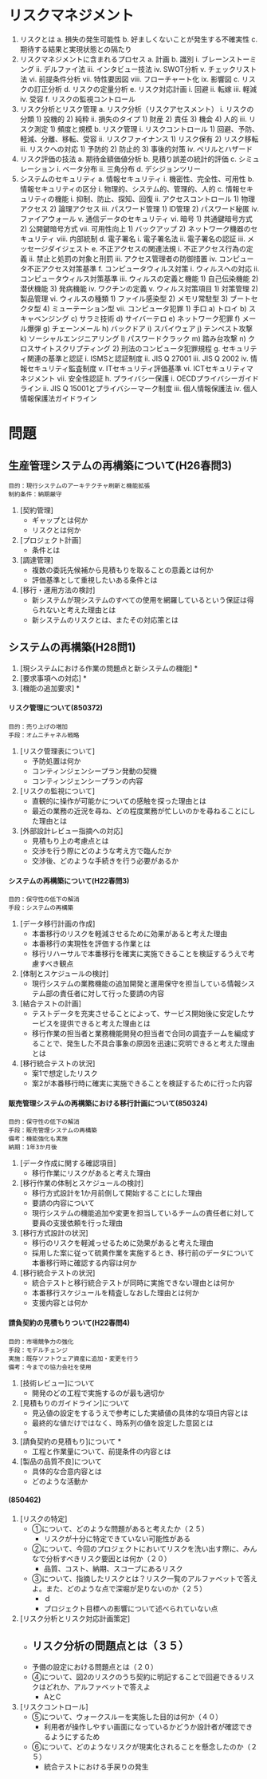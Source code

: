# リスクマネジメント
1. リスクとは
	a. 損失の発生可能性
	b. 好ましくないことが発生する不確実性
	c. 期待する結果と実現状態との隔たり
2. リスクマネジメントに含まれるプロセス
	a. 計画
	b. 識別
		i. ブレーンストーミング
		ii. デルファイ法
		iii. インタビュー技法
		iv. SWOT分析
		v. チェックリスト法
		vi. 前提条件分析
		vii. 特性要因図
		viii. フローチャート化
		ix. 影響図
	c. リスクの訂正分析
	d. リスクの定量分析
	e. リスク対応計画
		i. 回避
		ii. 転嫁
		iii. 軽減
		iv. 受容
	f. リスクの監視コントロール
3. リスク分析とリスク管理
	a. リスク分析（リスクアセスメント）
		i. リスクの分類
			1) 投機的
			2) 純粋
		ii. 損失のタイプ
			1) 財産
			2) 責任
			3) 機会
			4) 人的
		iii. リスク測定
			1) 頻度と規模
	b. リスク管理
		i. リスクコントロール
			1) 回避、予防、軽減、分離、移転、受容
		ii. リスクファイナンス
			1) リスク保有
			2) リスク移転
		iii. リスクへの対応
			1) 予防的
			2) 防止的
			3) 事後的対策
		iv. ぺリルとハザード
4. リスク評価の技法
	a. 期待金額価値分析
	b. 見積り誤差の統計的評価
	c. シミュレーション
		i. ベータ分布
		ii. 三角分布
	d. デシジョンツリー
5. システムのセキュリティ
	a. 情報セキュリティ
		i. 機密性、完全性、可用性
	b. 情報セキュリティの区分
		i. 物理的、システム的、管理的、人的
	c. 情報セキュリティの機能
		i. 抑制、防止、探知、回復
		ii. アクセスコントロール
			1) 物理アクセス
			2) 論理アクセス
		iii. パスワード管理
			1) ID管理
			2) パスワード秘匿
		iv. ファイアウォール
		v. 通信データのセキュリティ
		vi. 暗号
			1) 共通鍵暗号方式
			2) 公開鍵暗号方式
		vii. 可用性向上
			1) バックアップ
			2) ネットワーク機器のセキュリティ
		viii. 内部統制
	d. 電子署名
		i. 電子署名法
		ii. 電子署名の認証
		iii. メッセージダイジェスト
	e. 不正アクセスの関連法規
		i. 不正アクセス行為の定義
		ii. 禁止と処罰の対象と刑罰
		iii. アクセス管理者の防御措置
		iv. コンピュータ不正アクセス対策基準
	f. コンピュータウィルス対策
		i. ウィルスへの対応
		ii. コンピュータウィルス対策基準
		iii. ウィルスの定義と機能
			1) 自己伝染機能
			2) 潜伏機能
			3) 発病機能
		iv. ワクチンの定義
		v. ウィルス対策項目
			1) 対策管理
			2) 製品管理
		vi. ウィルスの種類
			1) ファイル感染型
			2) メモリ常駐型
			3) ブートセクタ型
			4) ミューテーション型
		vii. コンピュータ犯罪
			1) 手口
				a) トロイ
				b) スキャベンジング
				c) サラミ技術
				d) サイバーテロ
				e) ネットワーク犯罪
				f) メール爆弾
				g) チェーンメール
				h) バックドア
				i) スパイウェア
				j) テンペスト攻撃
				k) ソーシャルエンジニアリング
				l) パスワードクラック
				m) 踏み台攻撃
				n) クロスサイトスクリプティング
			2) 刑法のコンピュータ犯罪規程
	g. セキュリティ関連の基準と認証
		i. ISMSと認証制度
		ii. JIS Q 27001
		iii. JIS Q 2002
		iv. 情報セキュリティ監査制度
		v. ITセキュリティ評価基準
		vi. ICTセキュリティマネジメント
		vii. 安全性認証
	h. プライバシー保護
		i. OECDプライバシーガイドライン
		ii. JIS Q 15001とプライバシーマーク制度
		iii. 個人情報保護法
		iv. 個人情報保護法ガイドライン

# 問題
## 生産管理システムの再構築について(H26春問3)
    目的：現行システムのアーキテクチャ刷新と機能拡張
    制約条件：納期厳守

1. [契約管理]
    * ギャップとは何か
    * リスクとは何か
2. [プロジェクト計画]
    * 条件とは
3. [調達管理]
    * 複数の委託先候補から見積もりを取ることの意義とは何か
    * 評価基準として重視したいある条件とは
4. [移行・運用方法の検討]
    * 新システムが現システムのすべての使用を網羅しているという保証は得られないと考えた理由とは
    * 新システムのリスクとは、またその対応策とは

## システムの再構築(H28問1)
1. [現システムにおける作業の問題点と新システムの機能]
	* 
2. [要求事項への対応]
	* 
3. [機能の追加要求]
	* 

#### リスク管理について(850372)
    目的：売り上げの増加
    手段：オムニチャネル戦略
1. [リスク管理表について]
    * 予防処置は何か
    * コンティンジェンシープラン発動の契機
    * コンティンジェンシープランの内容
2. [リスクの監視について]
    * 直観的に操作が可能かについての感触を探った理由とは
    * 最近の業務の近況を尋ね、どの程度業務が忙しいのかを尋ねることにした理由とは
3. [外部設計レビュー指摘への対応]
    * 見積もり上の考慮点とは
    * 交渉を行う際にどのような考え方で臨んだか
    * 交渉後、どのような手続きを行う必要があるか

#### システムの再構築について(H22春問3)
    目的：保守性の低下の解消
    手段：システムの再構築
1. [データ移行計画の作成]
    * 本番移行のリスクを軽減させるために効果があると考えた理由
    * 本番移行の実現性を評価する作業とは
    * 移行リハーサルで本番移行を確実に実施できることを検証するうえで考慮すべき観点
2. [体制とスケジュールの検討]
    * 現行システムの業務機能の追加開発と運用保守を担当している情報システム部の責任者に対して行った要請の内容
3. [結合テストの計画]
    * テストデータを充実させることによって、サービス開始後に安定したサービスを提供できると考えた理由とは
    * 移行作業の担当者と業務機能開発の担当者で合同の調査チームを編成することで、発生した不具合事象の原因を迅速に究明できると考えた理由とは
4. [移行統合テストの状況]
    * 案1で想定したリスク
    * 案2が本番移行時に確実に実施できることを検証するために行った内容

#### 販売管理システムの再構築における移行計画について(850324)
    目的：保守性の低下の解消
    手段：販売管理システムの再構築
    備考：機能強化も実施
    納期：1年3か月後
1. [データ作成に関する確認項目]
    * 移行作業にリスクがあると考えた理由
2. [移行作業の体制とスケジュールの検討]
    * 移行方式設計を1か月前倒して開始することにした理由
    * 要請の内容について
    * 現行システムの機能追加や変更を担当しているチームの責任者に対して要員の支援依頼を行った理由
3. [移行方式設計の状況]
    * 移行のリスクを軽減っせるために効果があると考えた理由
    * 採用した案に従って硫黄作業を実施するとき、移行前のデータについて本番移行時に確認する内容は何か
4. [移行統合テストの状況]
    * 統合テストと移行統合テストが同時に実施できない理由とは何か
    * 本番移行スケジュールを精査しなおした理由とは何か
    * 支援内容とは何か

#### 請負契約の見積もりついて(H22春問4)
    目的：市場競争力の強化
    手段：モデルチェンジ
    実施：既存ソフトウェア資産に追加・変更を行う
    備考：今までの協力会社を使用
1. [技術レビュー]について
	* 開発のどの工程で実施するのが最も適切か
2. [見積もりのガイドライン]について
    * 見込値の設定をするうえで参考にした実績値の具体的な項目内容とは
    * 最終的な値だけではなく、時系列の値を設定した意図とは 
    * 
3. [請負契約の見積もり]について
    * 
    * 工程と作業量について、前提条件の内容とは
4. [製品の品質不良]について
    * 具体的な合意内容とは
    * どのような活動か

#### (850462)

1. [リスクの特定]
    * ①について、どのような問題があると考えたか（２５）
        - リスクが十分に特定できていない可能性がある
    * ②について、今回のプロジェクトにおいてリスクを洗い出す際に、みんなで分析すべきリスク要因とは何か（２０）
        - 品質、コスト、納期、スコープにあるリスク
    * ③について、指摘したリスクとは？リスク一覧のアルファベットで答えよ。また、どのような点で深堀が足りないのか（２５）
        - ｄ
        - プロジェクト目標への影響について述べられていない点
2. [リスク分析とリスク対応計画策定]
    * リスク分析の問題点とは（３５）
        - 
    * 予備の設定における問題点とは（２０）
    * ④について、図2のリスクのうち契約に明記することで回避できるリスクはどれか、アルファベットで答えよ
        - AとC
3. [リスクコントロール]
    * ⑤について、ウォークスルーを実施した目的は何か（４０）
        - 利用者が操作しやすい画面になっているかどうか設計者が確認できるようにするため
    * ⑥について、どのようなリスクが現実化されることを懸念したのか（２５）
        - 統合テストにおける手戻りの発生
